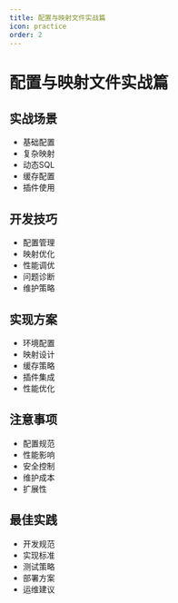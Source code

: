 ```yaml
---
title: 配置与映射文件实战篇
icon: practice
order: 2
---
```


# 配置与映射文件实战篇

## 实战场景
- 基础配置
- 复杂映射
- 动态SQL
- 缓存配置
- 插件使用

## 开发技巧
- 配置管理
- 映射优化
- 性能调优
- 问题诊断
- 维护策略

## 实现方案
- 环境配置
- 映射设计
- 缓存策略
- 插件集成
- 性能优化

## 注意事项
- 配置规范
- 性能影响
- 安全控制
- 维护成本
- 扩展性

## 最佳实践
- 开发规范
- 实现标准
- 测试策略
- 部署方案
- 运维建议
